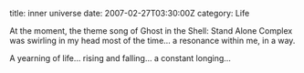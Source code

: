title: inner universe
date: 2007-02-27T03:30:00Z
category: Life

At the moment, the theme song of Ghost in the Shell: Stand Alone Complex was swirling in my head most of the time… a resonance within me, in a way.

A yearning of life… rising and falling… a constant longing…
